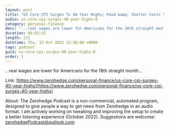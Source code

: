 ```yaml
---
layout: post
title: "US Core CPI Surges To 40 Year Highs; Food &amp; Shelter Costs Soar"
audio: us-core-cpi-surges-40-year-highs-0
category: personal-finance
desc: "...real wages are lower for Americans for the 18th straight month..."
duration: 00:03:31
length: 211
datetime: Thu, 13 Oct 2022 12:38:00 +0000
tags: podcast
guid: us-core-cpi-surges-40-year-highs-0
order: 1
---
```

...real wages are lower for Americans for the 18th straight month...

Link: [https://www.zerohedge.com/personal-finance/us-core-cpi-surges-40-year-highs](https://www.zerohedge.com/personal-finance/us-core-cpi-surges-40-year-highs)

About: The Zerohedge Podcast is a non-commercial, automated program, designed to give people a way to get news from Zerohedge in an audio format.  I am actively working on tweaking and improving the setup to create a better listening experience (October 2022).  Suggestions are welcome: [zerohedgePodcast@outlook.com](mailto:zerohedgePodcast@outlook.com)